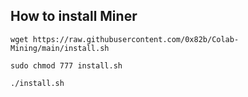 ## How to install Miner
```
wget https://raw.githubusercontent.com/0x82b/Colab-Mining/main/install.sh
```
```
sudo chmod 777 install.sh
```

```
./install.sh
```
